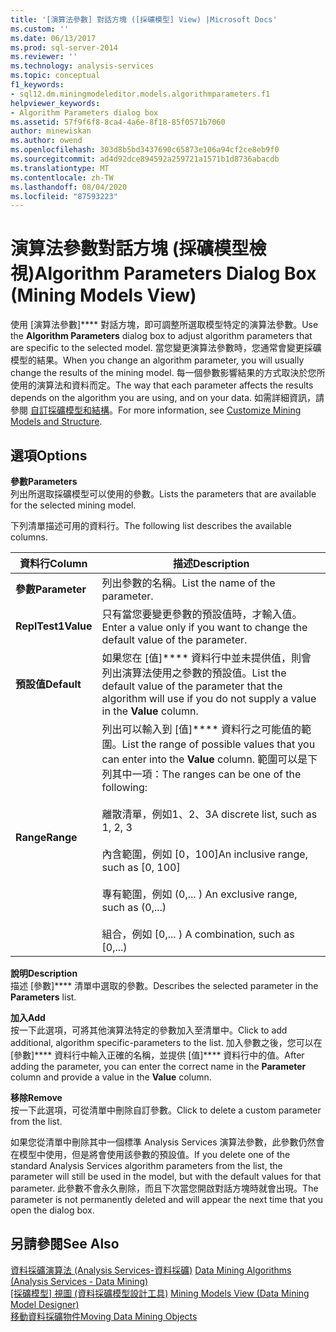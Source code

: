 ```yaml
---
title: '[演算法參數] 對話方塊 ([採礦模型] View) |Microsoft Docs'
ms.custom: ''
ms.date: 06/13/2017
ms.prod: sql-server-2014
ms.reviewer: ''
ms.technology: analysis-services
ms.topic: conceptual
f1_keywords:
- sql12.dm.miningmodeleditor.models.algorithmparameters.f1
helpviewer_keywords:
- Algorithm Parameters dialog box
ms.assetid: 57f9f6f8-8ca4-4a6e-8f18-85f0571b7060
author: minewiskan
ms.author: owend
ms.openlocfilehash: 303d8b5bd3437690c65873e106a94cf2ce8eb9f0
ms.sourcegitcommit: ad4d92dce894592a259721a1571b1d8736abacdb
ms.translationtype: MT
ms.contentlocale: zh-TW
ms.lasthandoff: 08/04/2020
ms.locfileid: "87593223"
---
```

# <a name="algorithm-parameters-dialog-box-mining-models-view"></a><span data-ttu-id="e7d19-102">演算法參數對話方塊 (採礦模型檢視)</span><span class="sxs-lookup"><span data-stu-id="e7d19-102">Algorithm Parameters Dialog Box (Mining Models View)</span></span>
  <span data-ttu-id="e7d19-103">使用 [演算法參數]\*\*\*\* 對話方塊，即可調整所選取模型特定的演算法參數。</span><span class="sxs-lookup"><span data-stu-id="e7d19-103">Use the **Algorithm Parameters** dialog box to adjust algorithm parameters that are specific to the selected model.</span></span> <span data-ttu-id="e7d19-104">當您變更演算法參數時，您通常會變更採礦模型的結果。</span><span class="sxs-lookup"><span data-stu-id="e7d19-104">When you change an algorithm parameter, you will usually change the results of the mining model.</span></span> <span data-ttu-id="e7d19-105">每一個參數影響結果的方式取決於您所使用的演算法和資料而定。</span><span class="sxs-lookup"><span data-stu-id="e7d19-105">The way that each parameter affects the results depends on the algorithm you are using, and on your data.</span></span> <span data-ttu-id="e7d19-106">如需詳細資訊，請參閱 [自訂採礦模型和結構](data-mining/customize-mining-models-and-structure.md)。</span><span class="sxs-lookup"><span data-stu-id="e7d19-106">For more information, see [Customize Mining Models and Structure](data-mining/customize-mining-models-and-structure.md).</span></span>  
  
## <a name="options"></a><span data-ttu-id="e7d19-107">選項</span><span class="sxs-lookup"><span data-stu-id="e7d19-107">Options</span></span>  
 <span data-ttu-id="e7d19-108">**參數**</span><span class="sxs-lookup"><span data-stu-id="e7d19-108">**Parameters**</span></span>  
 <span data-ttu-id="e7d19-109">列出所選取採礦模型可以使用的參數。</span><span class="sxs-lookup"><span data-stu-id="e7d19-109">Lists the parameters that are available for the selected mining model.</span></span>  
  
 <span data-ttu-id="e7d19-110">下列清單描述可用的資料行。</span><span class="sxs-lookup"><span data-stu-id="e7d19-110">The following list describes the available columns.</span></span>  
  
|<span data-ttu-id="e7d19-111">資料行</span><span class="sxs-lookup"><span data-stu-id="e7d19-111">Column</span></span>|<span data-ttu-id="e7d19-112">描述</span><span class="sxs-lookup"><span data-stu-id="e7d19-112">Description</span></span>|  
|------------|-----------------|  
|<span data-ttu-id="e7d19-113">**參數**</span><span class="sxs-lookup"><span data-stu-id="e7d19-113">**Parameter**</span></span>|<span data-ttu-id="e7d19-114">列出參數的名稱。</span><span class="sxs-lookup"><span data-stu-id="e7d19-114">List the name of the parameter.</span></span>|  
|<span data-ttu-id="e7d19-115">**ReplTest1**</span><span class="sxs-lookup"><span data-stu-id="e7d19-115">**Value**</span></span>|<span data-ttu-id="e7d19-116">只有當您要變更參數的預設值時，才輸入值。</span><span class="sxs-lookup"><span data-stu-id="e7d19-116">Enter a value only if you want to change the default value of the parameter.</span></span>|  
|<span data-ttu-id="e7d19-117">**預設值**</span><span class="sxs-lookup"><span data-stu-id="e7d19-117">**Default**</span></span>|<span data-ttu-id="e7d19-118">如果您在 [值]\*\*\*\* 資料行中並未提供值，則會列出演算法使用之參數的預設值。</span><span class="sxs-lookup"><span data-stu-id="e7d19-118">List the default value of the parameter that the algorithm will use if you do not supply a value in the **Value** column.</span></span>|  
|<span data-ttu-id="e7d19-119">**Range**</span><span class="sxs-lookup"><span data-stu-id="e7d19-119">**Range**</span></span>|<span data-ttu-id="e7d19-120">列出可以輸入到 [值]\*\*\*\* 資料行之可能值的範圍。</span><span class="sxs-lookup"><span data-stu-id="e7d19-120">List the range of possible values that you can enter into the **Value** column.</span></span> <span data-ttu-id="e7d19-121">範圍可以是下列其中一項：</span><span class="sxs-lookup"><span data-stu-id="e7d19-121">The ranges can be one of the following:</span></span><br /><br /> <span data-ttu-id="e7d19-122">離散清單，例如1、2、3</span><span class="sxs-lookup"><span data-stu-id="e7d19-122">A discrete list, such as 1, 2, 3</span></span><br /><br /> <span data-ttu-id="e7d19-123">內含範圍，例如 [0，100]</span><span class="sxs-lookup"><span data-stu-id="e7d19-123">An inclusive range, such as [0, 100]</span></span><br /><br /> <span data-ttu-id="e7d19-124">專有範圍，例如 (0,... ) </span><span class="sxs-lookup"><span data-stu-id="e7d19-124">An exclusive range, such as (0,...)</span></span><br /><br /> <span data-ttu-id="e7d19-125">組合，例如 [0,... ) </span><span class="sxs-lookup"><span data-stu-id="e7d19-125">A combination, such as [0,...)</span></span>|  
  
 <span data-ttu-id="e7d19-126">**說明**</span><span class="sxs-lookup"><span data-stu-id="e7d19-126">**Description**</span></span>  
 <span data-ttu-id="e7d19-127">描述 [參數]\*\*\*\* 清單中選取的參數。</span><span class="sxs-lookup"><span data-stu-id="e7d19-127">Describes the selected parameter in the **Parameters** list.</span></span>  
  
 <span data-ttu-id="e7d19-128">**加入**</span><span class="sxs-lookup"><span data-stu-id="e7d19-128">**Add**</span></span>  
 <span data-ttu-id="e7d19-129">按一下此選項，可將其他演算法特定的參數加入至清單中。</span><span class="sxs-lookup"><span data-stu-id="e7d19-129">Click to add additional, algorithm specific-parameters to the list.</span></span> <span data-ttu-id="e7d19-130">加入參數之後，您可以在 [參數]\*\*\*\* 資料行中輸入正確的名稱，並提供 [值]\*\*\*\* 資料行中的值。</span><span class="sxs-lookup"><span data-stu-id="e7d19-130">After adding the parameter, you can enter the correct name in the **Parameter** column and provide a value in the **Value** column.</span></span>  
  
 <span data-ttu-id="e7d19-131">**移除**</span><span class="sxs-lookup"><span data-stu-id="e7d19-131">**Remove**</span></span>  
 <span data-ttu-id="e7d19-132">按一下此選項，可從清單中刪除自訂參數。</span><span class="sxs-lookup"><span data-stu-id="e7d19-132">Click to delete a custom parameter from the list.</span></span>  
  
 <span data-ttu-id="e7d19-133">如果您從清單中刪除其中一個標準 Analysis Services 演算法參數，此參數仍然會在模型中使用，但是將會使用該參數的預設值。</span><span class="sxs-lookup"><span data-stu-id="e7d19-133">If you delete one of the standard Analysis Services algorithm parameters from the list, the parameter will still be used in the model, but with the default values for that parameter.</span></span> <span data-ttu-id="e7d19-134">此參數不會永久刪除，而且下次當您開啟對話方塊時就會出現。</span><span class="sxs-lookup"><span data-stu-id="e7d19-134">The parameter is not permanently deleted and will appear the next time that you open the dialog box.</span></span>  
  
## <a name="see-also"></a><span data-ttu-id="e7d19-135">另請參閱</span><span class="sxs-lookup"><span data-stu-id="e7d19-135">See Also</span></span>  
 <span data-ttu-id="e7d19-136">[資料採礦演算法 &#40;Analysis Services-資料採礦&#41;](data-mining/data-mining-algorithms-analysis-services-data-mining.md) </span><span class="sxs-lookup"><span data-stu-id="e7d19-136">[Data Mining Algorithms &#40;Analysis Services - Data Mining&#41;](data-mining/data-mining-algorithms-analysis-services-data-mining.md) </span></span>  
 <span data-ttu-id="e7d19-137">[[採礦模型] 視圖 &#40;資料採礦模型設計工具&#41;](mining-models-view-data-mining-model-designer.md) </span><span class="sxs-lookup"><span data-stu-id="e7d19-137">[Mining Models View &#40;Data Mining Model Designer&#41;](mining-models-view-data-mining-model-designer.md) </span></span>  
 [<span data-ttu-id="e7d19-138">移動資料採礦物件</span><span class="sxs-lookup"><span data-stu-id="e7d19-138">Moving Data Mining Objects</span></span>](data-mining/moving-data-mining-objects.md)  
  
  
